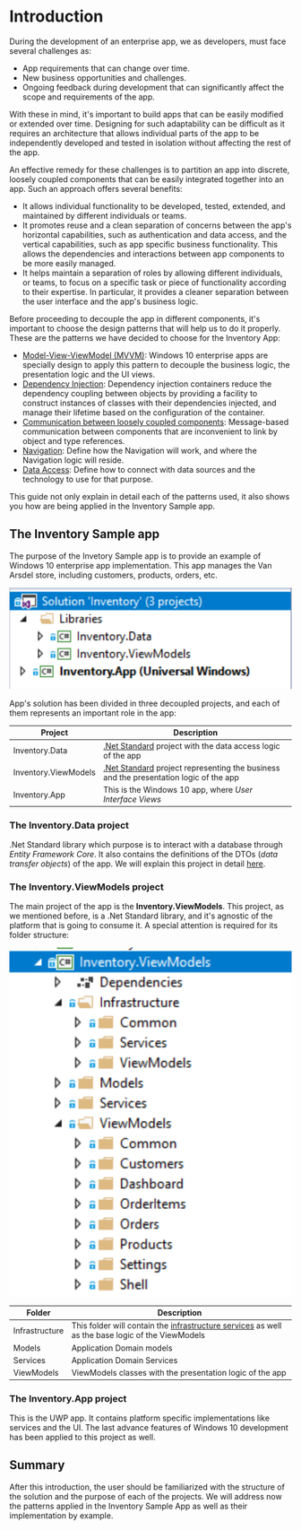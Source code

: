 # Introduction

During the development of an enterprise app, we as developers, must face several challenges as:
- App requirements that can change over time.
- New business opportunities and challenges.
- Ongoing feedback during development that can significantly affect the scope and requirements of the app.

With these in mind, it's important to build apps that can be easily modified or extended over time. Designing for such adaptability can be difficult as it requires an architecture that allows individual parts of the app to be independently developed and tested in isolation without affecting the rest of the app.

An effective remedy for these challenges is to partition an app into discrete, loosely coupled components that can be easily integrated together into an app. Such an approach offers several benefits:
- It allows individual functionality to be developed, tested, extended, and maintained by different individuals or teams.
- It promotes reuse and a clean separation of concerns between the app's horizontal capabilities, such as authentication and data access, and the vertical capabilities, such as app specific business functionality. This allows the dependencies and interactions between app components to be more easily managed.
- It helps maintain a separation of roles by allowing different individuals, or teams, to focus on a specific task or piece of functionality according to their expertise. In particular, it provides a cleaner separation between the user interface and the app's business logic.

Before proceeding to decouple the app in different components, it's important to choose the design patterns that will help us to do it properly. These are the patterns we have decided to choose for the Inventory App:

- [Model-View-ViewModel (MVVM)](mvvm.md): Windows 10 enterprise apps are specially design to apply this pattern to decouple the business logic, the presentation logic and the UI views.
- [Dependency Injection](architecture/app-initial-setup.md#Dependency-Injection): Dependency injection containers reduce the dependency coupling between objects by providing a facility to construct instances of classes with their dependencies injected, and manage their lifetime based on the configuration of the container.
- [Communication between loosely coupled components](architecture/message-service.md): Message-based communication between components that are inconvenient to link by object and type references.
- [Navigation](navigation-service.md#Navigation-Service): Define how the Navigation will work, and where the Navigation logic will reside.
- [Data Access](dataaccess.md): Define how to connect with data sources and the technology to use for that purpose.

This guide not only explain in detail each of the patterns used, it also shows you how are being applied in the Inventory Sample app.

## The Inventory Sample app

The purpose of the Invetory Sample app is to provide an example of Windows 10 enterprise app implementation. This app manages the Van Arsdel store, including customers, products, orders, etc. 

 ![solution](img/solution.png)

 App's solution has been divided in three decoupled projects, and each of them represents an important role in the app:

 | Project | Description |
 | ------- | ----------- |
 | Inventory.Data | [.Net Standard](netstandard.md) project with the data access logic of the app |
 | Inventory.ViewModels | [.Net Standard](netstandard.md) project representing the business and the presentation logic of the app |
 | Inventory.App | This is the Windows 10 app, where *User Interface Views* |

 ### The Inventory.Data project

 .Net Standard library which purpose is to interact with a database through *Entity Framework Core*. It also contains the definitions of the DTOs (*data transfer objects*) of the app. We will explain this project in detail [here](dataaccess.md).

 ### The Inventory.ViewModels project

The main project of the app is the **Inventory.ViewModels**. This project, as we mentioned before, is a .Net Standard library, and it's agnostic of the platform that is going to consume it. A special attention is required for its folder structure:

 ![solution](img/inventory-viewmodels.png)

 | Folder | Description |
 | ------ | ----------- |
 | Infrastructure | This folder will contain the [infrastructure services](architecture/infrastructure-services.md#Infrastructure-services) as well as the base logic of the ViewModels |
 | Models | Application Domain models |
 | Services | Application Domain Services |
 | ViewModels | ViewModels classes with the presentation logic of the app |

### The Inventory.App project

This is the UWP app. It contains platform specific implementations like services and the UI. The last advance features of Windows 10 development has been applied to this project as well.

## Summary

After this introduction, the user should be familiarized with the structure of the solution and the purpose of each of the projects.
We will address now the patterns applied in the Inventory Sample App as well as their implementation by example. 


